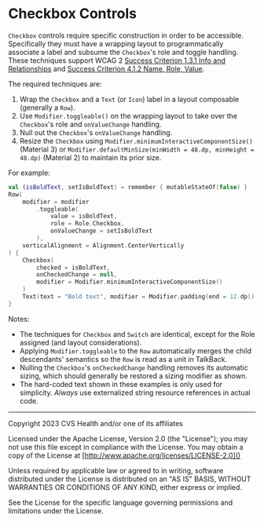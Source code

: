 # Checkbox Controls
`Checkbox` controls require specific construction in order to be accessible. Specifically they must have a wrapping layout to programmatically associate a label and subsume the `Checkbox`'s role and toggle handling. These techniques support WCAG 2 [Success Criterion 1.3.1 Info and Relationships](https://www.w3.org/TR/WCAG21/#info-and-relationships) and [Success Criterion 4.1.2 Name, Role, Value](https://www.w3.org/TR/WCAG21/#name-role-value).

The required techniques are:

1. Wrap the `Checkbox` and a `Text` (or `Icon`) label in a layout composable (generally a `Row`).
2. Use `Modifier.toggleable()` on the wrapping layout to take over the `Checkbox`'s role and `onValueChange` handling.
3. Null out the `Checkbox`'s `onValueChange` handling.
4. Resize the `Checkbox` using `Modifier.minimumInteractiveComponentSize()` (Material 3) or `Modifier.defaultMinSize(minWidth = 48.dp, minHeight = 48.dp)` (Material 2) to maintain its prior size.

For example:

```kotlin
val (isBoldText, setIsBoldText) = remember { mutableStateOf(false) }
Row(
    modifier = modifier
        .toggleable(
            value = isBoldText,
            role = Role.Checkbox,
            onValueChange = setIsBoldText
        ),
    verticalAlignment = Alignment.CenterVertically
) {
    Checkbox(
        checked = isBoldText,
        onCheckedChange = null,
        modifier = Modifier.minimumInteractiveComponentSize()
    )
    Text(text = "Bold text", modifier = Modifier.padding(end = 12.dp))
}
```

Notes:
* The techniques for `Checkbox` and `Switch` are identical, except for the Role assigned (and layout considerations).
* Applying `Modifier.toggleable` to the `Row` automatically merges the child descendants' semantics so the `Row` is read as a unit in TalkBack.
* Nulling the `Checkbox`'s `onCheckedChange` handling removes its automatic sizing, which should generally be restored a sizing modifier as shown.
* The hard-coded text shown in these examples is only used for simplicity. _Always_ use externalized string resource references in actual code.


----

Copyright 2023 CVS Health and/or one of its affiliates

Licensed under the Apache License, Version 2.0 (the "License");
you may not use this file except in compliance with the License.
You may obtain a copy of the License at
[http://www.apache.org/licenses/LICENSE-2.0]()

Unless required by applicable law or agreed to in writing, software
distributed under the License is distributed on an "AS IS" BASIS,
WITHOUT WARRANTIES OR CONDITIONS OF ANY KIND, either express or implied.

See the License for the specific language governing permissions and
limitations under the License.
